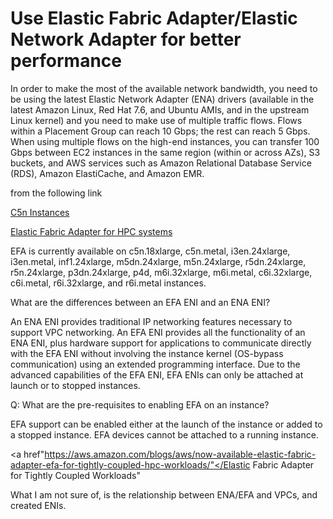 # Use Elastic Fabric Adapter/Elastic Network Adapter for better performance

In order to make the most of the available network bandwidth, you need to be using the latest Elastic Network Adapter (ENA) drivers (available in the latest Amazon Linux, Red Hat 7.6, and Ubuntu AMIs, and in the upstream Linux kernel) and you need to make use of multiple traffic flows. Flows within a Placement Group can reach 10 Gbps; the rest can reach 5 Gbps. When using multiple flows on the high-end instances, you can transfer 100 Gbps between EC2 instances in the same region (within or across AZs), S3 buckets, and AWS services such as Amazon Relational Database Service (RDS), Amazon ElastiCache, and Amazon EMR.

from the following link

<a href="https://aws.amazon.com/blogs/aws/new-c5n-instances-with-100-gbps-networking/">C5n Instances</a>


<a href="https://aws.amazon.com/hpc/faqs/">Elastic Fabric Adapter for HPC systems</a>

EFA is currently available on c5n.18xlarge, c5n.metal, i3en.24xlarge, i3en.metal, inf1.24xlarge, m5dn.24xlarge, m5n.24xlarge, r5dn.24xlarge, r5n.24xlarge, p3dn.24xlarge, p4d, m6i.32xlarge, m6i.metal, c6i.32xlarge, c6i.metal, r6i.32xlarge, and r6i.metal instances.

What are the differences between an EFA ENI and an ENA ENI?

An ENA ENI provides traditional IP networking features necessary to support VPC networking. An EFA ENI provides all the functionality of an ENA ENI, plus hardware support for applications to communicate directly with the EFA ENI without involving the instance kernel (OS-bypass communication) using an extended programming interface. Due to the advanced capabilities of the EFA ENI, EFA ENIs can only be attached at launch or to stopped instances.

Q: What are the pre-requisites to enabling EFA on an instance?

EFA support can be enabled either at the launch of the instance or added to a stopped instance. EFA devices cannot be attached to a running instance.

<a href"https://aws.amazon.com/blogs/aws/now-available-elastic-fabric-adapter-efa-for-tightly-coupled-hpc-workloads/"</Elastic Fabric Adapter for Tightly Coupled Workloads"</a>


What I am not sure of, is the relationship between ENA/EFA and VPCs, and created ENIs.



